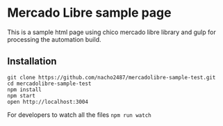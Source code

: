 # Mercado Libre sample page
This is a sample html page using chico mercado libre library and gulp for processing the automation build.

## Installation

```
git clone https://github.com/nacho2487/mercadolibre-sample-test.git
cd mercadolibre-sample-test
npm install
npm start
open http://localhost:3004
```
For developers to watch all the files
`npm run watch`





